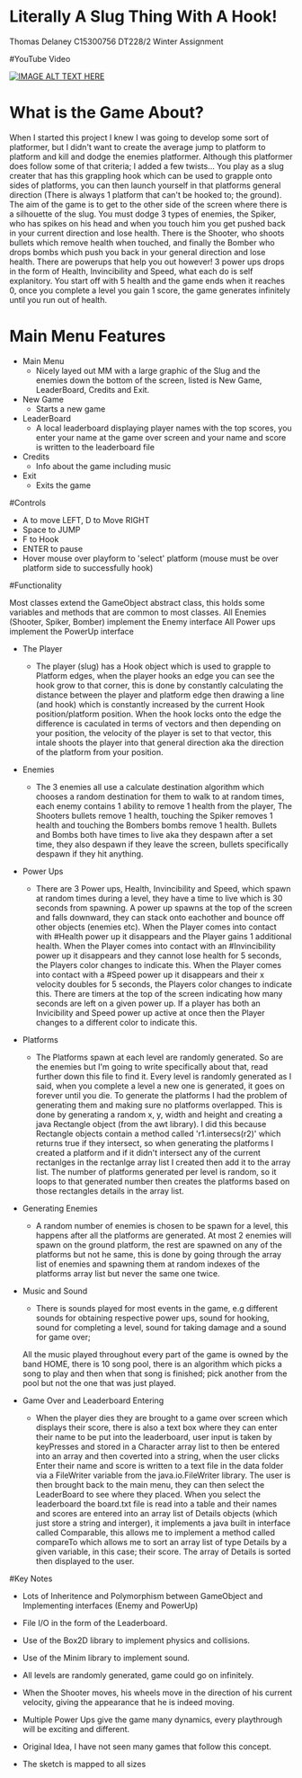 # Literally A Slug Thing With A Hook!
Thomas Delaney C15300756 DT228/2 Winter Assignment

#YouTube Video

[![IMAGE ALT TEXT HERE](https://img.youtube.com/vi/Za1BAYiGklE/0.jpg)](https://www.youtube.com/watch?v=Za1BAYiGklE)

# What is the Game About?
When I started this project I knew I was going to develop some sort of platformer, but I didn't want to create the average jump to platform to platform and kill and dodge the enemies platformer. Although this platformer does follow some of that criteria; I added a few twists...
You play as a slug creater that has this grappling hook which can be used to grapple onto sides of platforms, you can then launch yourself in that platforms general direction (There is always 1 platform that can't be hooked to; the ground). The aim of the game is to get to the other side of the screen where there is a silhouette of the slug. You must dodge 3 types of enemies, the Spiker, who has spikes on his head and when you touch him you get pushed back in your current direction and lose health. There is the Shooter, who shoots bullets which remove health when touched, and finally the Bomber who drops bombs which push you back in your general direction and lose health. There are powerups that help you out however! 3 power ups drops in the form of Health, Invincibility and Speed, what each do is self explanitory. You start off with 5 health and the game ends when it reaches 0, once you complete a level you gain 1 score, the game generates infinitely until you run out of health.

# Main Menu Features
* Main Menu
  * Nicely layed out MM with a large graphic of the Slug and the enemies down the bottom of the screen, listed is New Game, LeaderBoard, Credits and Exit.
* New Game
  * Starts a new game
* LeaderBoard
  * A local leaderboard displaying player names with the top scores, you enter your name at the game over screen and your name and score is written to the leaderboard file
* Credits
  * Info about the game including music
* Exit
  * Exits the game

#Controls

* A to move LEFT, D to Move RIGHT
* Space to JUMP
* F to Hook
* ENTER to pause
* Hover mouse over playform to 'select' platform (mouse must be over platform side to successfully hook)

#Functionality

Most classes extend the GameObject abstract class, this holds some variables and methods that are common to most classes.
All Enemies (Shooter, Spiker, Bomber) implement the Enemy interface
All Power ups implement the PowerUp interface

* The Player
  * The player (slug) has a Hook object which is used to grapple to Platform edges, when the player hooks an edge you can see the hook grow to that corner, this is done by constantly calculating the distance between the player and platform edge then drawing a line (and hook) which is constantly increased by the current Hook position/platform position. When the hook locks onto the edge the difference is caculated in terms of vectors and then depending on your position, the velocity of the player is set to that vector, this intale shoots the player into that general direction aka the direction of the platform from your position.
  
* Enemies
  * The 3 enemies all use a calculate destination algorithm which chooses a random destination for them to walk to at random times, each enemy contains 1 ability to remove 1 health from the player, The Shooters bullets remove 1 health, touching the Spiker removes 1 health and touching the Bombers bombs remove 1 health. Bullets and Bombs both have times to live aka they despawn after a set time, they also despawn if they leave the screen, bullets specifically despawn if they hit anything.
  
* Power Ups
  * There are 3 Power ups, Health, Invincibility and Speed, which spawn at random times during a level, they have a time to live which is 30 seconds from spawning. A power up spawns at the top of the screen and falls downward, they can stack onto eachother and bounce off other objects (enemies etc). When the Player comes into contact with #Health power up it disappears and the Player gains 1 additional health. When the Player comes into contact with an #Invincibility power up it disappears and they cannot lose health for 5 seconds, the Players color changes to indicate this. When the Player comes into contact with a #Speed power up it disappears and their x velocity doubles for 5 seconds, the Players color changes to indicate this. There are timers at the top of the screen indicating how many seconds are left on a given power up. If a player has both an Invicibility and Speed power up active at once then the Player changes to a different color to indicate this.

* Platforms
  * The Platforms spawn at each level are randomly generated. So are the enemies but I'm going to write specifically about that, read further down this file to find it. Every level is randomly generated as I said, when you complete a level a new one is generated, it goes on forever until you die. To generate the platforms I had the problem of generating them and making sure no platforms overlapped. This is done by generating a random x, y, width and height and creating a java Rectangle object (from the awt library). I did this because Rectangle objects contain a method called 'r1.intersecs(r2)' which returns true if they intersect, so when generating the platforms I created a platform and if it didn't intersect any of the current rectanlges in the rectanlge array list I created then add it to the array list. The number of platforms generated per level is random, so it loops to that generated number then creates the platforms based on those rectangles details in the array list.
 
* Generating Enemies
  * A random number of enemies is chosen to be spawn for a level, this happens after all the platforms are generated. At most 2 enemies will spawn on the ground platform, the rest are spawned on any of the platforms but not he same, this is done by going through the array list of enemies and spawning them at random indexes of the platforms array list but never the same one twice.

* Music and Sound
  * There is sounds played for most events in the game, e.g different sounds for obtaining respective power ups,  sound for hooking, sound for completing a level, sound for taking damage and a sound for game over;
  
  All the music played throughout every part of the game is owned by the band HOME, there is 10 song pool, there is an algorithm which picks a song to play and then when that song is finished; pick another from the pool but not the one that was just played.
  
* Game Over and Leaderboard Entering
  * When the player dies they are brought to a game over screen which displays their score, there is also a text box where they can enter their name to be put into the leaderboard, user input is taken by keyPresses and stored in a Character array list to then be entered into an array and then coverted into a string, when the user clicks Enter their name and score is written to a text file in the data folder via a FileWriter variable from the java.io.FileWriter library. The user is then brought back to the main menu, they can then select the LeaderBoard to see where they placed. When you select the leaderboard the board.txt file is read into a table and their names and scores are entered into an array list of Details objects (which just store a string and interger), it implements a java built in interface called Comparable, this allows me to implement a method called compareTo which allows me to sort an array list of type Details by a given variable, in this case; their score. The array of Details is sorted then displayed to the user.

#Key Notes
* Lots of Inheritence and Polymorphism between GameObject and Implementing interfaces (Enemy and PowerUp)

* File I/O in the form of the Leaderboard.

* Use of the Box2D library to implement physics and collisions.

* Use of the Minim library to implement sound.

* All levels are randomly generated, game could go on infinitely.

* When the Shooter moves, his wheels move in the direction of his current velocity, giving the appearance that he is indeed moving.

* Multiple Power Ups give the game many dynamics, every playthrough will be exciting and different.

* Original Idea, I have not seen many games that follow this concept.

* The sketch is mapped to all sizes


